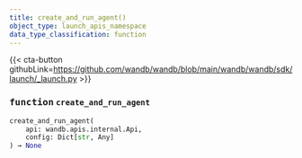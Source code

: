 ```yaml
---
title: create_and_run_agent()
object_type: launch_apis_namespace
data_type_classification: function
---
```


{{< cta-button githubLink=https://github.com/wandb/wandb/blob/main/wandb/wandb/sdk/launch/_launch.py >}}




### <kbd>function</kbd> `create_and_run_agent`

```python
create_and_run_agent(
    api: wandb.apis.internal.Api,
    config: Dict[str, Any]
) → None
```




